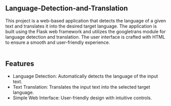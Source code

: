 ## Language-Detection-and-Translation
This project is a web-based application that detects the language of a given text and translates it into the desired target language. The application is built using the Flask web framework and utilizes the googletrans module for language detection and translation. The user interface is crafted with HTML to ensure a smooth and user-friendly experience. <br/>
<br/>

## Features
* Language Detection: Automatically detects the language of the input text.
* Text Translation: Translates the input text into the selected target language.
* Simple Web Interface: User-friendly design with intuitive controls. <br/>
<br/>

